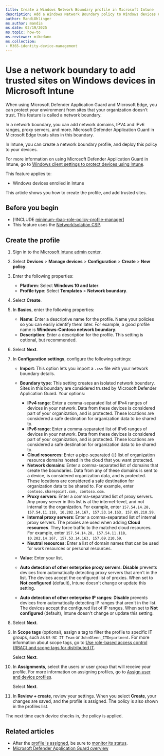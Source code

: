```yaml
---
title: Create a Windows Network Boundary profile in Microsoft Intune
description: Add a Windows Network Boundary policy to Windows devices using Microsoft Intune. Add trusted sites, trusted domains, IPv4 and IPv6 ranges, and proxy servers to a device configuration policy. Microsoft Defender Application Guard in Microsoft Edge trusts sites in this boundary.
author: MandiOhlinger
ms.author: mandia
ms.date: 02/19/2025
ms.topic: how-to
ms.reviewer: mikedano
ms.collection:
- M365-identity-device-management
---
```


# Use a network boundary to add trusted sites on Windows devices in Microsoft Intune

When using Microsoft Defender Application Guard and Microsoft Edge, you can protect your environment from sites that your organization doesn't trust. This feature is called a network boundary.

In a network boundary, you can add network domains, IPV4 and IPv6 ranges, proxy servers, and more. Microsoft Defender Application Guard in Microsoft Edge trusts sites in this boundary.

In Intune, you can create a network boundary profile, and deploy this policy to your devices.

For more information on using Microsoft Defender Application Guard in Intune, go to [Windows client settings to protect devices using Intune](../protect/endpoint-protection-windows-10.md#microsoft-defender-application-guard).

This feature applies to:

- Windows devices enrolled in Intune

This article shows you how to create the profile, and add trusted sites.

## Before you begin

- [!INCLUDE [minimum-rbac-role-policy-profile-manager](../includes/minimum-rbac-role-policy-profile-manager.md)]
- This feature uses the [NetworkIsolation CSP](/windows/client-management/mdm/policy-csp-networkisolation).

## Create the profile

1. Sign in to the [Microsoft Intune admin center](https://go.microsoft.com/fwlink/?linkid=2109431).
2. Select **Devices** > **Manage devices** > **Configuration** > **Create** > **New policy**.
3. Enter the following properties:

    - **Platform**: Select **Windows 10 and later**.
    - **Profile type**: Select **Templates** > **Network boundary**.

4. Select **Create**.
5. In **Basics**, enter the following properties:

    - **Name**: Enter a descriptive name for the profile. Name your policies so you can easily identify them later. For example, a good profile name is **Windows-Contoso network boundary**.
    - **Description**: Enter a description for the profile. This setting is optional, but recommended.

6. Select **Next**.
7. In **Configuration settings**, configure the following settings:

    - **Import**: This option lets you import a `.csv` file with your network boundary details.
    - **Boundary type**: This setting creates an isolated network boundary. Sites in this boundary are considered trusted by Microsoft Defender Application Guard. Your options:
      - **IPv4 range**: Enter a comma-separated list of IPv4 ranges of devices in your network. Data from these devices is considered part of your organization, and is protected. These locations are considered a safe destination for organization data to be shared to.
      - **IPv6 range**: Enter a comma-separated list of IPv6 ranges of devices in your network. Data from these devices is considered part of your organization, and is protected. These locations are considered a safe destination for organization data to be shared to.
      - **Cloud resources**: Enter a pipe-separated (`|`) list of organization resource domains hosted in the cloud that you want protected.
      - **Network domains**: Enter a comma-separated list of domains that create the boundaries. Data from any of these domains is sent to a device, is considered organization data, and is protected. These locations are considered a safe destination for organization data to be shared to. For example, enter `contoso.sharepoint.com, contoso.com`.
      - **Proxy servers**: Enter a comma-separated list of proxy servers. Any proxy server in this list is at the internet-level, and not internal to the organization. For example, enter `157.54.14.28, 157.54.11.118, 10.202.14.167, 157.53.14.163, 157.69.210.59`.
      - **Internal proxy servers**: Enter a comma-separated list of internal proxy servers. The proxies are used when adding **Cloud resources**. They force traffic to the matched cloud resources. For example, enter `157.54.14.28, 157.54.11.118, 10.202.14.167, 157.53.14.163, 157.69.210.59`.
      - **Neutral resources**: Enter a list of domain names that can be used for work resources or personal resources.

    - **Value**: Enter your list.
    - **Auto detection of other enterprise proxy servers**: **Disable** prevents devices from automatically detecting proxy servers that aren't in the list. The devices accept the configured list of proxies. When set to **Not configured** (default), Intune doesn't change or update this setting.
    - **Auto detection of other enterprise IP ranges**: **Disable** prevents devices from automatically detecting IP ranges that aren't in the list. The devices accept the configured list of IP ranges. When set to **Not configured** (default), Intune doesn't change or update this setting.

8. Select **Next**.

9. In **Scope tags** (optional), assign a tag to filter the profile to specific IT groups, such as `US-NC IT Team` or `JohnGlenn_ITDepartment`. For more information about scope tags, go to [Use role-based access control (RBAC) and scope tags for distributed IT](../fundamentals/scope-tags.md).

    Select **Next**.

10. In **Assignments**, select the users or user group that will receive your profile. For more information on assigning profiles, go to [Assign user and device profiles](device-profile-assign.md).

    Select **Next**.

11. In **Review + create**, review your settings. When you select **Create**, your changes are saved, and the profile is assigned. The policy is also shown in the profiles list.

The next time each device checks in, the policy is applied.

## Related articles

- After the [profile is assigned](device-profile-assign.md), be sure to [monitor its status](device-profile-monitor.md).
- [Microsoft Defender Application Guard overview](/windows/security/threat-protection/microsoft-defender-application-guard/md-app-guard-overview)
